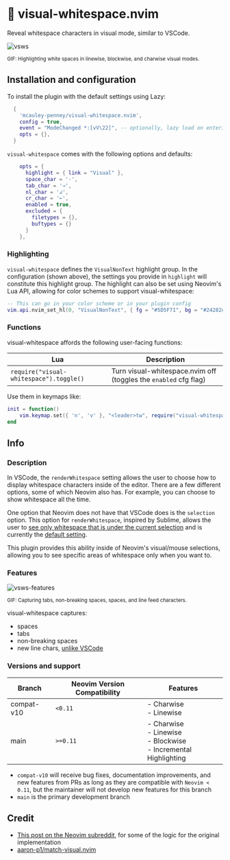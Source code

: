 # 🔎 visual-whitespace.nvim

Reveal whitespace characters in visual mode, similar to VSCode.

![vsws](https://github.com/user-attachments/assets/c61f985b-f6ef-4686-9be7-c145b30bb64f)

<sub>GIF: Highlighting white spaces in linewise, blockwise, and charwise visual modes.</sub>

## Installation and configuration

To install the plugin with the default settings using Lazy:

```lua
  {
    'mcauley-penney/visual-whitespace.nvim',
    config = true,
    event = "ModeChanged *:[vV\22]", -- optionally, lazy load on entering visual mode
    opts = {},
  }
```

`visual-whitespace` comes with the following options and defaults:

```lua
    opts = {
      highlight = { link = "Visual" },
      space_char = '·',
      tab_char = '→',
      nl_char = '↲',
      cr_char = '←',
      enabled = true,
      excluded = {
        filetypes = {},
        buftypes = {}
      }
    },
```

### Highlighting

`visual-whitespace` defines the `VisualNonText` highlight group. In the configuration (shown above), the settings you provide in `highlight` will constitute this highlight group. The highlight can also be set using Neovim's Lua API, allowing for color schemes to support visual-whitespace:

```lua
-- This can go in your color scheme or in your plugin config
vim.api.nvim_set_hl(0, "VisualNonText", { fg = "#5D5F71", bg = "#24282d"})
```

### Functions

visual-whitespace affords the following user-facing functions:

| Lua                                     | Description                                                      |
| --------------------------------------- | ---------------------------------------------------------------- |
| `require("visual-whitespace").toggle()` | Turn visual-whitespace.nvim off (toggles the `enabled` cfg flag) |

Use them in keymaps like:

```lua
init = function()
    vim.keymap.set({ 'n', 'v' }, "<leader>tw", require("visual-whitespace").toggle, {})
end
```

## Info

### Description

In VSCode, the `renderWhitespace` setting allows the user to choose how to display whitespace characters inside of the editor. There are a few different options, some of which Neovim also has. For example, you can choose to show whitespace all the time.

One option that Neovim does not have that VSCode does is the `selection` option. This option for `renderWhitespace`, inspired by Sublime, allows the user to [see only whitespace that is under the current selection](https://github.com/microsoft/vscode/issues/1477) and is currently the [default setting](https://code.visualstudio.com/docs/reference/default-settings).

This plugin provides this ability inside of Neovim's visual/mouse selections, allowing you to see specific areas of whitespace only when you want to.

### Features

![vsws-features](https://github.com/user-attachments/assets/af2dda8d-35c3-4841-8fd2-f1768b8f97f3)

<sub>GIF: Capturing tabs, non-breaking spaces, spaces, and line feed characters.</sub>

visual-whitespace captures:

- spaces
- tabs
- non-breaking spaces
- new line chars, [unlike VSCode](https://github.com/microsoft/vscode/issues/12223)

### Versions and support

| Branch     | Neovim Version Compatibility | Features                                                              |
| ---------- | ---------------------------- | --------------------------------------------------------------------- |
| compat-v10 | `<0.11`                      | - Charwise<br>- Linewise                                              |
| main       | `>=0.11`                     | - Charwise<br>- Linewise<br>- Blockwise<br>- Incremental Highlighting |

- `compat-v10` will receive bug fixes, documentation improvements, and new features from PRs as long as they are compatible with `Neovim < 0.11`, but the maintainer will not develop new features for this branch
- `main` is the primary development branch

## Credit

- [This post on the Neovim subreddit](https://www.reddit.com/r/neovim/comments/1b1sv3a/function_to_get_visually_selected_text/), for some of the logic for the original implementation
- [aaron-p1/match-visual.nvim](https://github.com/aaron-p1/match-visual.nvim)
